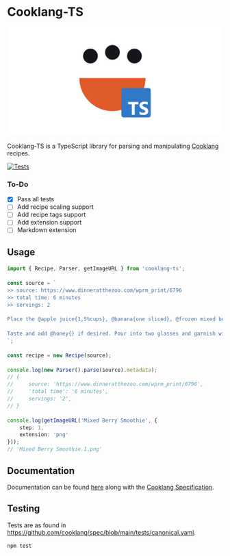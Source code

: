 # Cooklang-TS

![cooklang-ts logo](assets/logo.svg)

Cooklang-TS is a TypeScript library for parsing and manipulating [Cooklang](https://cooklang.org/) recipes.

[![Tests](https://github.com/ThatTSGuy/cooklang-ts/actions/workflows/tests.yml/badge.svg?branch=main)](https://github.com/ThatTSGuy/cooklang-ts/actions/workflows/tests.yml)

### To-Do
- [x] Pass all tests
- [ ] Add recipe scaling support
- [ ] Add recipe tags support
- [ ] Add extension support
- [ ] Markdown extension

## Usage
```typescript
import { Recipe, Parser, getImageURL } from 'cooklang-ts';

const source = `
>> source: https://www.dinneratthezoo.com/wprm_print/6796
>> total time: 6 minutes
>> servings: 2

Place the @apple juice{1,5%cups}, @banana{one sliced}, @frozen mixed berries{1,5%cups} and @vanilla greek yogurt{3/4%cup} in a #blender{}; blend until smooth. If the smoothie seems too thick, add a little more liquid (1/4 cup). 

Taste and add @honey{} if desired. Pour into two glasses and garnish with fresh berries and mint sprigs if desired.
`;

const recipe = new Recipe(source);

console.log(new Parser().parse(source).metadata);
// {
//     source: 'https://www.dinneratthezoo.com/wprm_print/6796',
//     'total time': '6 minutes',
//     servings: '2',
// }

console.log(getImageURL('Mixed Berry Smoothie', {
    step: 1,
    extension: 'png'
}));
// 'Mixed Berry Smoothie.1.png'
```

## Documentation

Documentation can be found [here](https://thattsguy.github.io/cooklang-ts/) along with the [Cooklang Specification](https://cooklang.org/docs/spec/).

## Testing

Tests are as found in https://github.com/cooklang/spec/blob/main/tests/canonical.yaml.
```
npm test
```
